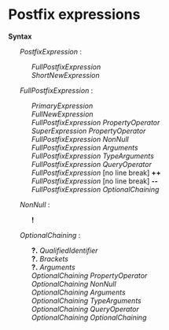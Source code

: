 # Postfix expressions

**Syntax**

<ul>
    <i>PostfixExpression</i> :
    <ul>
        <i>FullPostfixExpression</i><br>
        <i>ShortNewExpression</i>
    </ul>
</ul>

<ul>
    <i>FullPostfixExpression</i> :
    <ul>
        <i>PrimaryExpression</i><br>
        <i>FullNewExpression</i><br>
        <i>FullPostfixExpression</i> <i>PropertyOperator</i><br>
        <i>SuperExpression</i> <i>PropertyOperator</i><br>
        <i>FullPostfixExpression</i> <i>NonNull</i><br>
        <i>FullPostfixExpression</i> <i>Arguments</i><br>
        <i>FullPostfixExpression</i> <i>TypeArguments</i><br>
        <i>FullPostfixExpression</i> <i>QueryOperator</i><br>
        <i>FullPostfixExpression</i> [no line break] <b>++</b><br>
        <i>FullPostfixExpression</i> [no line break] <b>--</b><br>
        <i>FullPostfixExpression</i> <i>OptionalChaining</i>
    </ul>
</ul>

<ul>
    <i>NonNull</i> :
    <ul>
        <b>!</b>
    </ul>
</ul>

<ul>
    <i>OptionalChaining</i> :
    <ul>
        <b>?.</b> <i>QualifiedIdentifier</i><br>
        <b>?.</b> <i>Brackets</i><br>
        <b>?.</b> <i>Arguments</i><br>
        <i>OptionalChaining</i> <i>PropertyOperator</i><br>
        <i>OptionalChaining</i> <i>NonNull</i><br>
        <i>OptionalChaining</i> <i>Arguments</i><br>
        <i>OptionalChaining</i> <i>TypeArguments</i><br>
        <i>OptionalChaining</i> <i>QueryOperator</i><br>
        <i>OptionalChaining</i> <i>OptionalChaining</i>
    </ul>
</ul>